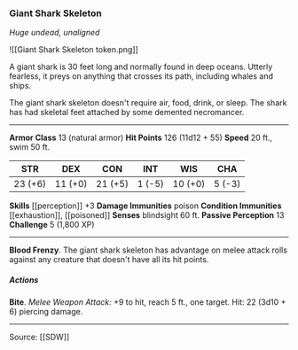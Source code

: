 ### Giant Shark Skeleton
_Huge undead, unaligned_

![[Giant Shark Skeleton token.png]]

A giant shark is 30 feet long and normally found in deep oceans. Utterly fearless, it preys on anything that crosses its path, including whales and ships.

The giant shark skeleton doesn't require air, food, drink, or sleep. The shark has had skeletal feet attached by some demented necromancer.





---

**Armor Class** 13 (natural armor)
**Hit Points** 126 (11d12 + 55)
**Speed** 20 ft., swim 50 ft.

| STR     | DEX     | CON     | INT     | WIS     | CHA     |
|---------|---------|---------|---------|---------|---------|
| 23 (+6) | 11 (+0) | 21 (+5) | 1 (-5) | 10 (+0) | 5 (-3) |

**Skills** [[perception]] +3
**Damage Immunities** poison
**Condition Immunities** [[exhaustion]], [[poisoned]]
**Senses** blindsight 60 ft.
**Passive Perception** 13
**Challenge** 5 (1,800 XP)

---

**Blood Frenzy**. The giant shark skeleton has advantage on melee attack rolls against any creature that doesn't have all its hit points.

##### Actions
**Bite**. _Melee Weapon Attack:_ +9 to hit, reach 5 ft., one target. Hit: 22 (3d10 + 6) piercing damage.


---

Source: [[SDW]]